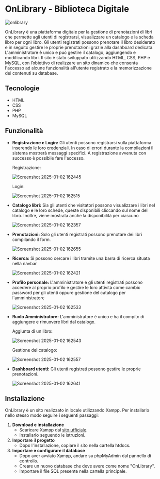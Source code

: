 # OnLibrary - Biblioteca Digitale

![onlibrary](https://github.com/user-attachments/assets/aee70c3a-704b-4a6c-ba9b-1d942ef0d84f)

OnLibrary è una piattaforma digitale per la gestione di prenotazioni di libri che permette agli utenti di registrarsi, visualizzare un catalogo e la scheda libro per ogni libro. Gli utenti registrati possono prenotare il libro desiderato e in seguito gestire le proprie prenotazioni grazie alla dashboard dedicata. L'amministratore è unico e può gestire il catalogo, aggiungendo e modificando libri.
Il sito è stato sviluppato utilizzando HTML, CSS, PHP e MySQL, con l’obiettivo di realizzare un sito dinamico che consenta l'accesso ad alcune funzionalità all'utente registrato e la memorizzazione dei contenuti su database.

## Tecnologie
- HTML
- CSS
- PHP
- MySQL

## Funzionalità
- **Registrazione e Login:** Gli utenti possono registrarsi sulla piattaforma inserendo le loro credenziali. In caso di errori durante la compilazioni il sistema mostrerà messaggi specifici. A registrazione avvenuta con successo è possibile fare l'accesso.
  
  Registrazione:
  
  ![Screenshot 2025-01-02 162445](https://github.com/user-attachments/assets/5417e432-96a9-40ab-a1f0-e1ec31267902)
  
  Login:
  
  ![Screenshot 2025-01-02 162515](https://github.com/user-attachments/assets/c7a3f34d-264c-46ba-ad7b-38db171482b8)


- **Catalogo libri:** Sia gli utenti che visitatori possono visualizzare i libri nel catalogo e le loro schede, queste disponibili cliccando sul nome del libro. Inoltre, viene mostrata anche la disponibilità per ciascuno
  
  ![Screenshot 2025-01-02 162357](https://github.com/user-attachments/assets/c72e485e-88d3-43bf-bbaf-550799d0980b)

- **Prenotazioni:** Solo gli utenti registrati possono prenotare dei libri compilando il form.

  ![Screenshot 2025-01-02 162655](https://github.com/user-attachments/assets/8032c580-01fc-415e-a53d-9bc070017bb3)

- **Ricerca:** Si possono cercare i libri tramite una barra di ricerca situata nella navbar

   ![Screenshot 2025-01-02 162421](https://github.com/user-attachments/assets/316b1b8e-eab0-43ab-8fe8-e58e7821b13f)

- **Profilo personale:** L'amministratore e gli utenti registrati possono accedere al proprio profilo e gestire le loro attività come cambio password per gli utenti oppure gestione del catalogo per l'amministratore
  
  ![Screenshot 2025-01-02 162533](https://github.com/user-attachments/assets/aebd6d51-6af5-4021-97bf-989c8c26e34c)

- **Ruolo Amministratore:** L'amministratore è unico e ha il compito di aggiungere e rimuovere libri dal catalogo.
  
   Aggiunta di un libro:
  
   ![Screenshot 2025-01-02 162543](https://github.com/user-attachments/assets/ffaf8fa9-3ebb-4d03-9599-3149f2371690)
  
  Gestione del catalogo:
  
  ![Screenshot 2025-01-02 162557](https://github.com/user-attachments/assets/688368e6-053a-4d7c-a5a3-45f81e4c80d0)
 
- **Dashboard utenti:** Gli utenti registrati possono gestire le proprie prenotazioni.

  ![Screenshot 2025-01-02 162641](https://github.com/user-attachments/assets/8cb87fd8-8542-4009-bc5a-45701bf1b071)

## Installazione
OnLibrary è un sito realizzato in locale utilizzando Xampp. Per installarlo nello stesso modo seguire i seguenti passaggi:
1. **Download e installazione**
   - Scaricare Xampp dal [sito ufficiale](https://www.apachefriends.org/it/download.html).
   - Installarlo seguendo le istruzioni.
2. **Importare il progetto**
   - Dopo l'installazione, copiare il sito nella cartella htdocs.
3. **Importare e configurare il database**
   - Dopo aver avviato Xampp, andare su phpMyAdmin dal pannello di controllo.
   - Creare un nuovo database che deve avere come nome "OnLibrary".
   - Importare il file SQL presente nella cartella principale.
